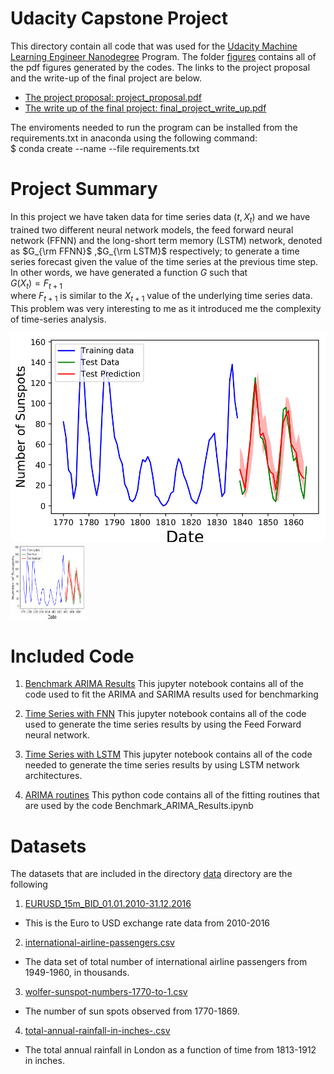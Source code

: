 # Udacity Capstone Project

This directory contain all code that was used for the [Udacity Machine Learning Engineer Nanodegree](https://www.udacity.com/course/machine-learning-engineer-nanodegree--nd009t) Program. 
The folder [figures](figures/) contains all of the pdf figures generated by the codes. The links to the project proposal and the write-up of the final 
project are below.

* [The project proposal: project_proposal.pdf](project_proposal.pdf)
* [The write up of the final project: final_project_write_up.pdf](final_project_write_up.pdf) 

The enviroments needed to run the program can be installed from the requirements.txt in anaconda using the following command:   
$ conda create --name <env> --file requirements.txt  

# Project Summary

In this project we have taken data for time series data $(t,X_t)$ and we have trained two different neural network models,
 the feed forward neural network (FFNN) and the long-short term memory (LSTM) network, denoted as
  $G_{\rm FFNN}$ ,$G_{\rm LSTM}$ respectively; to generate a time series forecast given the value of the time series
   at the previous time step. In other words, we have generated a function $G$ such that  
$G(X_{t}) = F_{t+1}$  
where $F_{t+1}$ is similar to the $X_{t+1}$ value of the underlying time series data. 
This problem was very interesting to me as it introduced me the complexity of time-series analysis.   

![alt text](sunspot_FFNN.png "The FFNN forecast on the sunspot data set")
<img src="sunspot_FFNN.png"  width="120" height="120">

# Included Code
1. [Benchmark ARIMA Results](Benchmark_ARIMA_Results.ipynb)
This jupyter notebook contains all of the code used to fit the ARIMA and SARIMA results
used for benchmarking 

2. [Time Series with FNN](Time_Series_with_FNN.ipynb)
This jupyter notebook contains all of the code used to generate the time series
results by using the Feed Forward neural network.

3. [Time Series with LSTM](Time_Series_with_LSTM.ipynb)
This jupyter notebook contains all of the code needed to generate the time series results
by using LSTM network architectures.

4. [ARIMA routines](ARIMA_routines.py)
This python code contains all of the fitting routines that are used by
the code Benchmark_ARIMA_Results.ipynb

# Datasets
The datasets that are included in the directory [data](data/) directory are the following
1. [EURUSD_15m_BID_01.01.2010-31.12.2016](data/EURUSD_15m_BID_01.01.2010-31.12.2016.csv)  
* This is the Euro to USD exchange rate data from 2010-2016  

2. [international-airline-passengers.csv](data/international-airline-passengers.csv)
* The data set of total number of international airline passengers from 1949-1960,
in thousands.  

3. [wolfer-sunspot-numbers-1770-to-1.csv](data/wolfer-sunspot-numbers-1770-to-1.csv)
* The number of sun spots observed from 1770-1869.

4. [total-annual-rainfall-in-inches-.csv](data/total-annual-rainfall-in-inches-.csv)
* The total annual rainfall in London as a function of time from 1813-1912 in inches.
